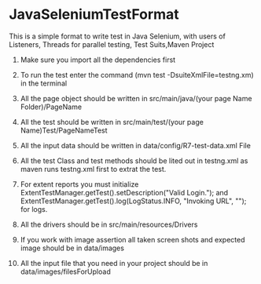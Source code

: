 # JavaSeleniumTestFormat
This is a simple format to write test in Java Selenium, with users of Listeners, Threads for parallel testing, Test Suits,Maven Project

1. Make sure you import all the dependencies first
2. To run the test enter the command (mvn test -DsuiteXmlFile=testng.xm) in the terminal
3. All the page object should be written in src/main/java/(your page Name Folder)/PageName
4. All the test should be written in src/main/test/(your page Name)Test/PageNameTest
5. All the input data should be written in data/config/R7-test-data.xml File
6. All the test Class and test methods should be lited out in testng.xml as maven runs testng.xml first to extrat the test.
7. For extent reports you must initialize 
    ExtentTestManager.getTest().setDescription("Valid Login."); and 
     ExtentTestManager.getTest().log(LogStatus.INFO, "Invoking URL", "");
           for logs.
           
8. All the drivers should be in src/main/resources/Drivers
9. If you work with image assertion all taken screen shots and expected image should be in data/images
10. All the input file that you need in your project should be in data/images/filesForUpload
        
